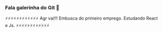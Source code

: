### Fala galerinha do Git 👋



 ⚡⚡⚡⚡⚡⚡⚡⚡⚡⚡⚡⚡
 Agr vai!!!
 Embusca do primeiro emprego.
 Estudando React e Js.
 ⚡⚡⚡⚡⚡⚡⚡⚡⚡⚡⚡⚡


